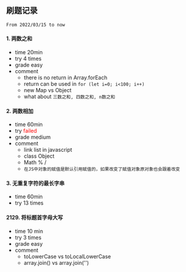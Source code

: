 ## 刷题记录
`From 2022/03/15 to now`


#### 1. 两数之和
- time 20min
- try 4 times
- grade easy
- comment
  - there is no return in Array.forEach
  - return can be used in `for (let i=0; i<100; i++)`
  - new Map vs Object
  - what about `三数之和, 四数之和, n数之和`

#### 2. 两数相加
  - time 60min
  - try <font color="red">failed</font>
  - grade medium
  - comment
    - link list in javascript
    - class Object
    - Math % / 
    - `在JS中对象的赋值是默认引用赋值的，如果改变了赋值对象原对象也会跟着改变`


#### 3. 无重复字符的最长字串
  - time 60min
  - try 13 times
  <!-- - grade medium
  - comment
    - forEach border
    - new Set
      - `Set 对象允许你存储任何类型的唯一值，无论是原始值或者是对象引用` -->
#### 2129.  将标题首字母大写
- time 10 min
- try 3 times
- grade easy
- comment
  - toLowerCase vs toLocalLowerCase
  - array.join() vs array.join('')
